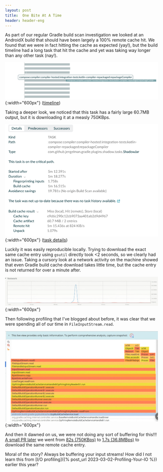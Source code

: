 ```yaml
---
layout: post
title:  One Bite At A Time
header: header-eng
---
```


As part of our regular Gradle build scan investigation we looked at an AndroidX
build that should have been largely a 100% remote cache hit. We found that we
were in fact hitting the cache as expected (yay!), but the build timeline had
a long task that hit the cache and yet was taking way longer than any other task
(nay!).

![Screenshot of Gradle timeline showing one task taking a long time](/assets/2023-12-21-timeline.png){:width="600px"}
([timeline](https://ge.androidx.dev/s/4zzw27ril4hw6/timeline))

Taking a deeper look, we noticed that this task has a fairly large 60.7MB output,
but it is downloading it at a measly 750KBps.

![Screenshot of Gradle task detail view](/assets/2023-12-21-task-details.png){:width="600px"}
([task details](https://ge.androidx.dev/s/4zzw27ril4hw6/timeline?details=tbyyxnqlyzy3c&expanded=WyI3IiwiMSJd&page=126))

Luckily it was easily reproducible locally. Trying to download the exact same
cache entry using `gsutil` directly took <2 seconds, so we clearly had an issue.
Taking a cursory look at a network activity on the machine showed that even
Gradle build cache download takes little time, but the cache entry is not
returned for over a minute after.

![Screenshot of network manager showing one big burst](/assets/2023-12-21-network.png){:width="600px"}

Then following profiling that I've blogged about before, it was clear that we
were spending all of our time in `FileInputStream.read`.

![Screenshot of a flamegraph for fetching the cache entyr](/assets/2023-12-21-flamegraph.png){:width="600px"}

And then it dawned on us, we were not doing any sort of buffering for this!!!
[A small PR later](https://github.com/androidx/gcp-gradle-build-cache/pull/40)
we went from [82s (750KBps)](https://ge.androidx.dev/s/q36vklz4xyytw/performance/build-cache?anchor=eyJpZCI6InJlbW90ZS1oaXQifQ&cacheDetails=remote-hit)
to [1.7s (36.8MBps)](https://ge.androidx.dev/s/qn2ueapsujhjq/performance/build-cache?anchor=eyJpZCI6InJlbW90ZS1oaXQifQ&cacheDetails=remote-hit)
to download the same remote cache entry.

Moral of the story? Always be buffering your input streams! How did I not learn
this from [I/O profiling]({% post_url 2023-03-02-Profiling-Your-IO %}) earlier
this year?
